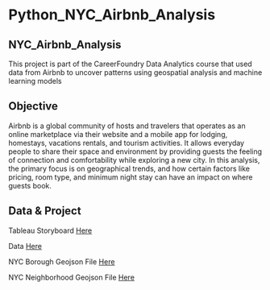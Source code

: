 # Python_NYC_Airbnb_Analysis
## NYC_Airbnb_Analysis
This project is part of the CareerFoundry Data Analytics course that used data from Airbnb to uncover patterns using geospatial analysis and machine learning models

## Objective
Airbnb is a global community of hosts and travelers that operates as an online marketplace via their website and a mobile app for lodging, homestays, vacations rentals, and tourism activities.  It allows everyday people to share their space and environment by providing guests the feeling of connection and comfortability while exploring a new city. In this analysis, the primary focus is on geographical trends,  and how certain factors like pricing,  room type,  and minimum night stay can have an impact on where guests book.

## Data & Project
Tableau Storyboard [Here](https://public.tableau.com/app/profile/shelby.steele/viz/NewYorkCityAirbnbAnalysis_16709649117650/Story1)

Data [Here](https://docs.google.com/spreadsheets/d/11JqqHpVer8pryeNaYf4BM4bc69tJ_9Vh/edit?usp=share_link&ouid=112791904850399999148&rtpof=true&sd=true)

NYC Borough Geojson File [Here](https://drive.google.com/file/d/1AvURv103ZuA01bGEY0oz7ihOGOH95aXq/view?usp=share_link)

NYC Neighborhood Geojson File [Here](https://drive.google.com/file/d/1jbEBeAlZEcaSkdciuJG4LGWrnlKc8dBU/view?usp=share_link)
